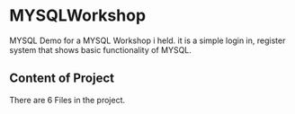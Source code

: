 # MYSQLWorkshop
MYSQL Demo for a MYSQL Workshop i held. it is a simple login in, register system that shows basic functionality of MYSQL.

## Content of Project

There are 6 Files in the project.  
